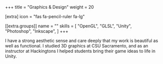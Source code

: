+++
title = "Graphics & Design"
weight = 20

[extra]
icon = "fas fa-pencil-ruler fa-lg"

[[extra.groups]]
name = ""
skills = [
    "OpenGL",
    "GLSL",
    "Unity",
    "Photoshop",
    "Inkscape",
]
+++

I have a strong aesthetic sense and care deeply that my work is beautiful as well as functional. I studied 3D graphics at CSU Sacramento, and as an instructor at Hackingtons I helped students bring their game ideas to life in Unity.
